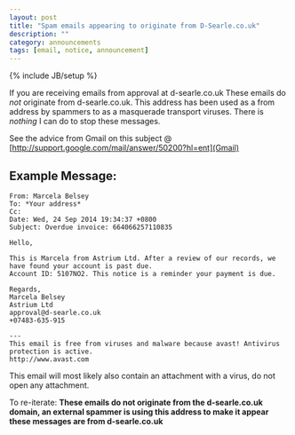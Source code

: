 ```yaml
---
layout: post
title: "Spam emails appearing to originate from D-Searle.co.uk"
description: ""
category: announcements
tags: [email, notice, announcement]
---
```

{% include JB/setup %}


If you are receiving emails from approval at d-searle.co.uk These emails do *not* originate from d-searle.co.uk.
This address has been used as a from address by spammers to as a masquerade transport viruses. 
There is *nothing* I can do to stop these messages.

See the advice from Gmail on this subject @ [http://support.google.com/mail/answer/50200?hl=ent](Gmail)

Example Message:
----------------

    From: Marcela Belsey 
    To: *Your address*
    Cc: 
    Date: Wed, 24 Sep 2014 19:34:37 +0800
    Subject: Overdue invoice: 664066257110835

    Hello,

    This is Marcela from Astrium Ltd. After a review of our records, we have found your account is past due.
    Account ID: 5107NO2. This notice is a reminder your payment is due.

    Regards,
    Marcela Belsey
    Astrium Ltd
    approval@d-searle.co.uk
    +07483-635-915

    ---
    This email is free from viruses and malware because avast! Antivirus protection is active.
    http://www.avast.com

This email will most likely also contain an attachment with a virus, do not open any attachment.

To re-iterate:
**These emails do not originate from the d-searle.co.uk domain, an external spammer is using this address to make it appear these messages are from d-searle.co.uk**

